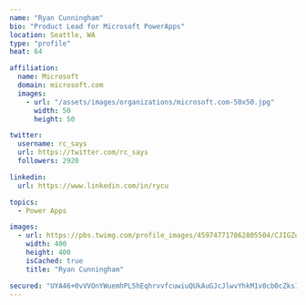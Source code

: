 ```yaml
---
name: "Ryan Cunningham"
bio: "Product Lead for Microsoft PowerApps"
location: Seattle, WA
type: "profile"
heat: 64

affiliation:
  name: Microsoft
  domain: microsoft.com
  images:
    - url: "/assets/images/organizations/microsoft.com-50x50.jpg"
      width: 50
      height: 50

twitter:
  username: rc_says
  url: https://twitter.com/rc_says
  followers: 2920

linkedin:
  url: https://www.linkedin.com/in/rycu

topics:
  - Power Apps

images:
  - url: https://pbs.twimg.com/profile_images/459747717862805504/CJIGZejd_400x400.png
    width: 400
    height: 400
    isCached: true
    title: "Ryan Cunningham"

secured: "UYA46+0vVVOnYWuemhPL5hEqhrvvfcuwiuQUkAuGJcJlwvYhkM1v0cb0cZksIPyHwYcLkl+mOfYgXyK8bHBAJE9qH5il9iOGaY/0mZn9JxG0GNUnC6385e5Z+G5xDUtP/PFWpsWnCEMBgtgEY03evObD4+OzBFFapVLqVK5EUuo2ooHEEIYNKa6fkoop6CR0xGJMonaLpkh8POkDrfx/+dsM4G8V6pCyi++wOfcg+5iaATDd3WXuUuz6MXrCWJGCXL0wtlmS1TpCgM4DdqrOi8B9PJ7nzwwNADykefyYpdegomlwtsrRw2gig0dY6nsWcOMMbFQWOX21IpKIUlZIG4L1kQHFIOTFTLfUK46uGYfWtUvHmzwnEZzL7MC7L+MW5kibvabSSl4tEY+sH4dT4nnTA8oCq0rWxuFmOeSEBbc=;4+OcZc2b2XHx4Rs5vmRgIg=="
---
```


